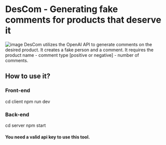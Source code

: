 # DesCom - Generating fake comments for products that deserve it
![image](https://github.com/urasil/DesCom/assets/114501016/37d1bbda-cb88-4ff4-9be7-012cb9f3a2bc)
DesCom utilizes the OpenAI API to generate comments on the desired product. It creates a fake person and a comment.
It requires the product name - comment type [positive or negative] - number of comments.

## How to use it?
### Front-end
cd client
npm run dev

### Back-end
cd server
npm start

#### You need a valid api key to use this tool.
